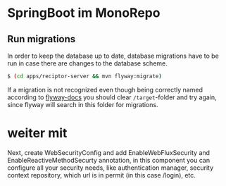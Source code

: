 # SpringBoot im MonoRepo
## Run migrations
In order to keep the database up to date, database migrations have to be run in case there
are changes to the database scheme.

```bash
$ (cd apps/reciptor-server && mvn flyway:migrate)
```

If a migration is not recognized even though being correctly named according to [flyway-docs](https://flywaydb.org/documentation/concepts/migrations.html#sql-based-migrations)
you should clear `/target`-folder and try again, since flyway will search in this folder for migrations.

# weiter mit
Next, create WebSecurityConfig and add EnableWebFluxSecurity and EnableReactiveMethodSecurty annotation, in this component you can configure all your security needs, like authentication manager, security context repository, which url is in permit (in this case /login), etc.
